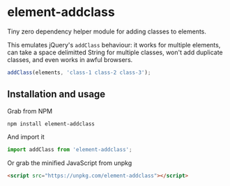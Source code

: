 # element-addclass

Tiny zero dependency helper module for adding classes to elements.

This emulates jQuery's `addClass` behaviour: it works for multiple elements, can take a space delimitted String for multiple classes, won't add duplicate classes, and even works in awful browsers.

```javascript
addClass(elements, 'class-1 class-2 class-3');
```

## Installation and usage

Grab from NPM

```
npm install element-addclass
```

And import it

```javascript
import addClass from 'element-addclass';
```

Or grab the minified JavaScript from unpkg

```html
<script src="https://unpkg.com/element-addclass"></script>
```

